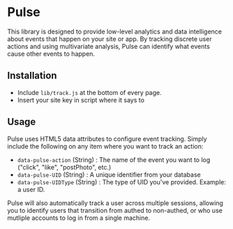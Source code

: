 # Pulse

This library is designed to provide low-level analytics and data intelligence about events that happen on your site or app. By tracking discrete user actions and using multivariate analysis, Pulse can identify what events cause other events to happen.

## Installation

- Include `lib/track.js` at the bottom of every page.
- Insert your site key in script where it says to

## Usage

Pulse uses HTML5 data attributes to configure event tracking. Simply include the following on any item where you want to track an action:

- `data-pulse-action` (String) : The name of the event you want to log ("click", "like", "postPhoto", etc.)
- `data-pulse-UID` (String) : A unique identifier from your database
- `data-pulse-UIDType` (String) : The type of UID you've provided. Example: a user ID.

Pulse will also automatically track a user across multiple sessions, allowing you to identify users that transition from authed to non-authed, or who use mutliple accounts to log in from a single machine.

